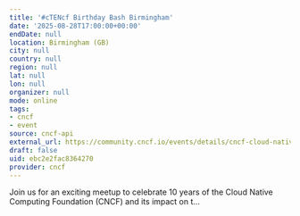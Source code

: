 ```yaml
---
title: '#cTENcf Birthday Bash Birmingham'
date: '2025-08-28T17:00:00+00:00'
endDate: null
location: Birmingham (GB)
city: null
country: null
region: null
lat: null
lon: null
organizer: null
mode: online
tags:
- cncf
- event
source: cncf-api
external_url: https://community.cncf.io/events/details/cncf-cloud-native-birmingham-presents-ctencf-birthday-bash-birmingham/
draft: false
uid: ebc2e2fac8364270
provider: cncf
---
```

Join us for an exciting meetup to celebrate 10 years of the Cloud Native Computing Foundation (CNCF) and its impact on t...
